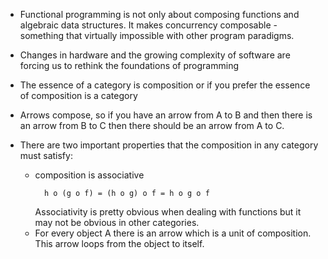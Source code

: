 - Functional programming is not only about composing functions and algebraic data structures. It makes concurrency composable - something that virtually impossible with other program paradigms.

- Changes in hardware and the growing complexity of software are forcing us to rethink the foundations of programming

- The essence of a category is composition or if you prefer the essence of composition is a category

- Arrows compose, so if you have an arrow from A to B and then there is an arrow from B to C then there should be an arrow from A to C.

- There are two important  properties that the composition in any category must satisfy:
  * composition is associative
    ```console
      h o (g o f) = (h o g) o f = h o g o f
    ```
    Associativity is pretty obvious when dealing with functions but it may not be obvious in other categories.
  * For every object A there is an arrow which is a unit of composition. This arrow loops from the object to itself.

  
